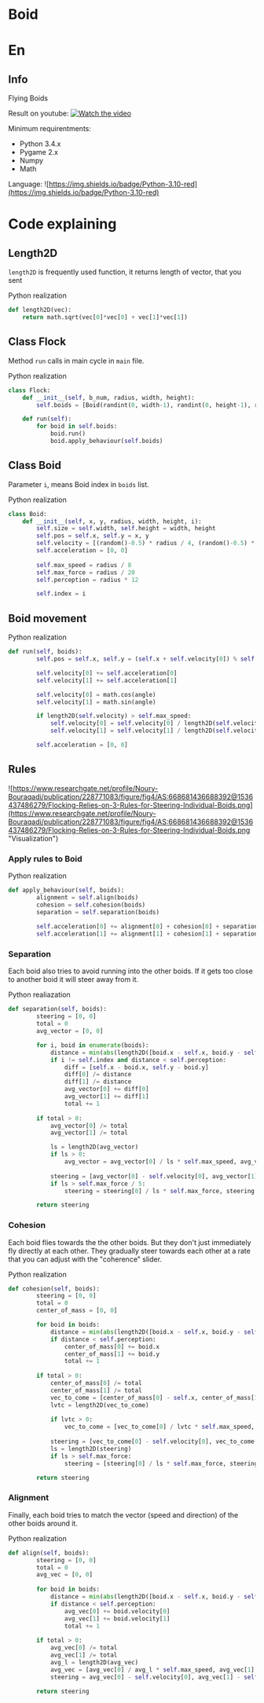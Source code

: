 # Boid
# En
## Info
Flying Boids

Result on youtube:
[![Watch the video](https://img.youtube.com/vi/D3F6j38yzjY/maxresdefault.jpg)](https://www.youtube.com/watch?v=D3F6j38yzjY)

Minimum requirentments:
* Python 3.4.x
* Pygame 2.x
* Numpy
* Math

Language: ![https://img.shields.io/badge/Python-3.10-red](https://img.shields.io/badge/Python-3.10-red)

# Code explaining

## Length2D
```length2D``` is frequently used function, it returns length of vector, that you sent

Python realization
``` Python
def length2D(vec):
    return math.sqrt(vec[0]*vec[0] + vec[1]*vec[1])
```

## Class Flock

Method ```run``` calls in main cycle in ```main``` file.

Python realization
``` Python
class Flock:
    def __init__(self, b_num, radius, width, height):
        self.boids = [Boid(randint(0, width-1), randint(0, height-1), radius, width, height, i) for i in range(b_num)]

    def run(self):
        for boid in self.boids:
            boid.run()
            boid.apply_behaviour(self.boids)
```

## Class Boid

Parameter ```i```, means Boid index in ```boids``` list.

Python realization
``` Python
class Boid:
    def __init__(self, x, y, radius, width, height, i):
        self.size = self.width, self.height = width, height
        self.pos = self.x, self.y = x, y
        self.velocity = [(random()-0.5) * radius / 4, (random()-0.5) * radius / 4]
        self.acceleration = [0, 0]
        
        self.max_speed = radius / 8
        self.max_force = radius / 20
        self.perception = radius * 12

        self.index = i
```

## Boid movement

Python realization
``` Python
def run(self, boids):
        self.pos = self.x, self.y = (self.x + self.velocity[0]) % self.width, (self.y + self.velocity[1]) % self.height

        self.velocity[0] += self.acceleration[0]
        self.velocity[1] += self.acceleration[1]

        self.velocity[0] = math.cos(angle)
        self.velocity[1] = math.sin(angle)

        if length2D(self.velocity) > self.max_speed:
            self.velocity[0] = self.velocity[0] / length2D(self.velocity) * self.max_speed
            self.velocity[1] = self.velocity[1] / length2D(self.velocity) * self.max_speed

        self.acceleration = [0, 0]
```

## Rules

![https://www.researchgate.net/profile/Noury-Bouraqadi/publication/228771083/figure/fig4/AS:668681436688392@1536437486279/Flocking-Relies-on-3-Rules-for-Steering-Individual-Boids.png](https://www.researchgate.net/profile/Noury-Bouraqadi/publication/228771083/figure/fig4/AS:668681436688392@1536437486279/Flocking-Relies-on-3-Rules-for-Steering-Individual-Boids.png "Visualization")

### Apply rules to Boid

Python realization
``` Python
def apply_behaviour(self, boids):
        alignment = self.align(boids)
        cohesion = self.cohesion(boids)
        separation = self.separation(boids)
        
        self.acceleration[0] += alignment[0] + cohesion[0] + separation[0]
        self.acceleration[1] += alignment[1] + cohesion[1] + separation[1]
```

### Separation

Each boid also tries to avoid running into the other boids. If it gets too close to another boid it will steer away from it.

Python realiazation
``` Python
def separation(self, boids):
        steering = [0, 0]
        total = 0
        avg_vector = [0, 0]

        for i, boid in enumerate(boids):
            distance = min(abs(length2D([boid.x - self.x, boid.y - self.y])), abs(length2D([1280 - boid.x + self.x, 720 - boid.y + self.y])))
            if i != self.index and distance < self.perception:
                diff = [self.x - boid.x, self.y - boid.y]
                diff[0] /= distance
                diff[1] /= distance
                avg_vector[0] += diff[0]
                avg_vector[1] += diff[1]
                total += 1
        
        if total > 0:
            avg_vector[0] /= total
            avg_vector[1] /= total

            ls = length2D(avg_vector)
            if ls > 0:
                avg_vector = avg_vector[0] / ls * self.max_speed, avg_vector[1] / ls * self.max_speed
            
            steering = [avg_vector[0] - self.velocity[0], avg_vector[1] - self.velocity[1]]
            if ls > self.max_force / 5:
                steering = steering[0] / ls * self.max_force, steering[1] / ls * self.max_force / 5

        return steering
```

### Cohesion

Each boid flies towards the the other boids. But they don't just immediately fly directly at each other. They gradually steer towards each other at a rate that you can adjust with the "coherence" slider.

Python realization
``` Python
def cohesion(self, boids):
        steering = [0, 0]
        total = 0
        center_of_mass = [0, 0]

        for boid in boids:
            distance = min(abs(length2D([boid.x - self.x, boid.y - self.y])), abs(length2D([1280 - boid.x + self.x, 720 - boid.y + self.y])))
            if distance < self.perception:
                center_of_mass[0] += boid.x
                center_of_mass[1] += boid.y
                total += 1
        
        if total > 0:
            center_of_mass[0] /= total
            center_of_mass[1] /= total
            vec_to_come = [center_of_mass[0] - self.x, center_of_mass[1] - self.y]
            lvtc = length2D(vec_to_come)
            
            if lvtc > 0:
                vec_to_come = [vec_to_come[0] / lvtc * self.max_speed, vec_to_come[1] / lvtc * self.max_speed]
            
            steering = [vec_to_come[0] - self.velocity[0], vec_to_come[1] - self.velocity[1]]
            ls = length2D(steering)
            if ls > self.max_force:
                steering = [steering[0] / ls * self.max_force, steering[1] / ls * self.max_force]

        return steering
```

### Alignment

Finally, each boid tries to match the vector (speed and direction) of the other boids around it.

Python realization
``` Python
def align(self, boids):
        steering = [0, 0]
        total = 0
        avg_vec = [0, 0]
        
        for boid in boids:
            distance = min(abs(length2D([boid.x - self.x, boid.y - self.y])), abs(length2D([1280 - boid.x + self.x, 720 - boid.y + self.y])))
            if distance < self.perception:
                avg_vec[0] += boid.velocity[0]
                avg_vec[1] += boid.velocity[1]
                total += 1
        
        if total > 0:
            avg_vec[0] /= total
            avg_vec[1] /= total
            avg_l = length2D(avg_vec)
            avg_vec = [avg_vec[0] / avg_l * self.max_speed, avg_vec[1] / avg_l * self.max_speed]
            steering = avg_vec[0] - self.velocity[0], avg_vec[1] - self.velocity[1]

        return steering
```
